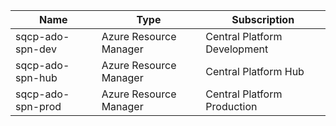 
|Name|Type|Subscription  |
|--|--|--|
| sqcp-ado-spn-dev |  Azure Resource Manager| Central Platform Development |
| sqcp-ado-spn-hub| Azure Resource Manager |  Central Platform Hub|
| sqcp-ado-spn-prod| Azure Resource Manager | Central Platform Production |

